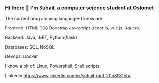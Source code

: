 ### Hi there 👋 I'm Suhail, a computer science student at Oslomet

The current programming langauges I know are:

Frontend:
HTML
CSS
Boostrap
Javascript (react.js, vue.js, Jquery)

Backend:
Java, .NET, Python(flask)

Databases:
SQL, NoSQL

Devops:
Docker

I know a bit of:
Linux, Powershell, Shell scripts


Linkedin https://www.linkedin.com/in/suhail-rauf-20b8981bb/

